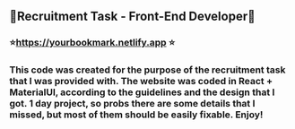 ## :blue_book:Recruitment Task - Front-End Developer:blue_book:

### :star:https://yourbookmark.netlify.app :star:

### This code was created for the purpose of the recruitment task that I was provided with. The website was coded in React + MaterialUI, according to the guidelines and the design that I got. 1 day project, so probs there are some details that I missed, but most of them should be easily fixable. Enjoy!
